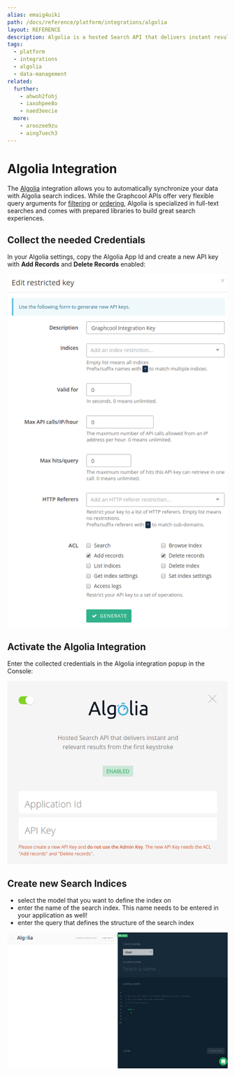 ```yaml
---
alias: emaig4uiki
path: /docs/reference/platform/integrations/algolia
layout: REFERENCE
description: Algolia is a hosted Search API that delivers instant results. Auto-sync your GraphQL data to Algolia search indices with this integration.
tags:
  - platform
  - integrations
  - algolia
  - data-management
related:
  further:
    - ahwoh2fohj
    - iaxohpee8o
    - naed3eecie
  more:
    - aroozee9zu
    - aing7uech3
---
```


# Algolia Integration

The [Algolia](https://algolia.com) integration allows you to automatically synchronize your data with Algolia search indices. While the Graphcool APIs offer very flexible query arguments for [filtering](!alias-xookaexai0) or [ordering](vequoog7hu), Algolia is specialized in full-text searches and comes with prepared libraries to build great search experiences.

## Collect the needed Credentials

In your Algolia settings, copy the Algolia App Id and create a new API key with **Add Records** and **Delete Records** enabled:

![](./algolia-settings.png?width=589)

## Activate the Algolia Integration

Enter the collected credentials in the Algolia integration popup in the Console:

![](./algolia-credentials.png)

## Create new Search Indices

* select the model that you want to define the index on
* enter the name of the search index. This name needs to be entered in your application as well!
* enter the query that defines the structure of the search index

![](./algolia-create-index.png)
